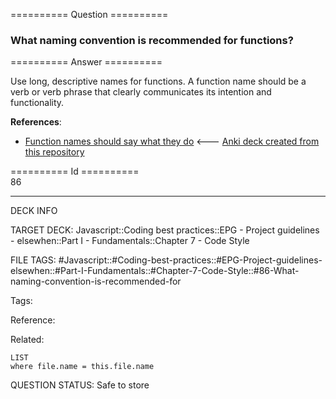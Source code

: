========== Question ==========  

### What naming convention is recommended for functions?  

========== Answer ==========  

Use long, descriptive names for functions. A function name should be a verb or verb phrase that clearly communicates its intention and functionality.

**References**:

-   [Function names should say what they do](https://github.com/ryanmcdermott/clean-code-javascript#function-names-should-say-what-they-do) <--- [Anki deck created from this repository](https://ankiweb.net/shared/info/297764056)

========== Id ==========  
86

---

DECK INFO

TARGET DECK: Javascript::Coding best practices::EPG - Project guidelines - elsewhen::Part I - Fundamentals::Chapter 7 - Code Style

FILE TAGS: #Javascript::#Coding-best-practices::#EPG-Project-guidelines-elsewhen::#Part-I-Fundamentals::#Chapter-7-Code-Style::#86-What-naming-convention-is-recommended-for

Tags:

Reference:

Related:

```dataview
LIST
where file.name = this.file.name
```

QUESTION STATUS: Safe to store
